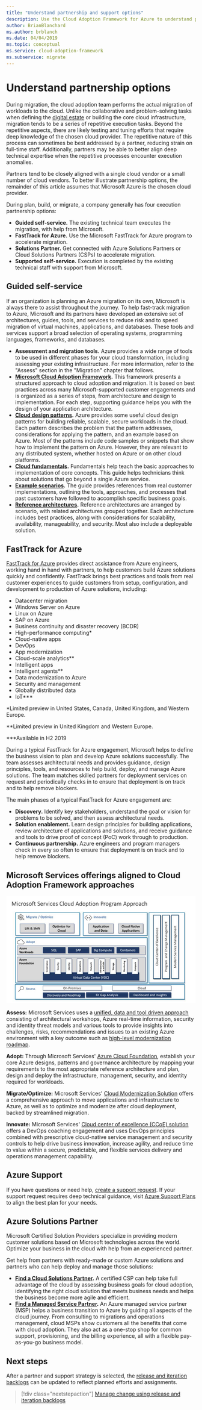 ```yaml
---
title: "Understand partnership and support options"
description: Use the Cloud Adoption Framework for Azure to understand partnership options and approaches to supporting migration costs.
author: BrianBlanchard
ms.author: brblanch
ms.date: 04/04/2019
ms.topic: conceptual
ms.service: cloud-adoption-framework
ms.subservice: migrate
---
```


<!-- cSpell:ignore CSPs MSPs -->

# Understand partnership options

During migration, the cloud adoption team performs the actual migration of workloads to the cloud. Unlike the collaborative and problem-solving tasks when defining the [digital estate](../../../digital-estate/index.md) or building the core cloud infrastructure, migration tends to be a series of repetitive execution tasks. Beyond the repetitive aspects, there are likely testing and tuning efforts that require deep knowledge of the chosen cloud provider. The repetitive nature of this process can sometimes be best addressed by a partner, reducing strain on full-time staff. Additionally, partners may be able to better align deep technical expertise when the repetitive processes encounter execution anomalies.

Partners tend to be closely aligned with a single cloud vendor or a small number of cloud vendors. To better illustrate partnership options, the remainder of this article assumes that Microsoft Azure is the chosen cloud provider.

During plan, build, or migrate, a company generally has four execution partnership options:

- **Guided self-service.** The existing technical team executes the migration, with help from Microsoft.
- **FastTrack for Azure.** Use the Microsoft FastTrack for Azure program to accelerate migration.
- **Solutions Partner.** Get connected with Azure Solutions Partners or Cloud Solutions Partners (CSPs) to accelerate migration.
- **Supported self-service.** Execution is completed by the existing technical staff with support from Microsoft.

## Guided self-service

If an organization is planning an Azure migration on its own, Microsoft is always there to assist throughout the journey. To help fast-track migration to Azure, Microsoft and its partners have developed an extensive set of architectures, guides, tools, and services to reduce risk and to speed migration of virtual machines, applications, and databases. These tools and services support a broad selection of operating systems, programming languages, frameworks, and databases.

- **Assessment and migration tools.** Azure provides a wide range of tools to be used in different phases for your cloud transformation, including assessing your existing infrastructure. For more information, refer to the "Assess" section in the "Migration" chapter that follows.
- **[Microsoft Cloud Adoption Framework](../../index.md).** This framework presents a structured approach to cloud adoption and migration. It is based on best practices across many Microsoft-supported customer engagements and is organized as a series of steps, from architecture and design to implementation. For each step, supporting guidance helps you with the design of your application architecture.
- **[Cloud design patterns](https://docs.microsoft.com/azure/architecture/patterns).** Azure provides some useful cloud design patterns for building reliable, scalable, secure workloads in the cloud. Each pattern describes the problem that the pattern addresses, considerations for applying the pattern, and an example based on Azure. Most of the patterns include code samples or snippets that show how to implement the pattern on Azure. However, they are relevant to any distributed system, whether hosted on Azure or on other cloud platforms.
- **[Cloud fundamentals](https://docs.microsoft.com/azure/architecture/guide).** Fundamentals help teach the basic approaches to implementation of core concepts. This guide helps technicians think about solutions that go beyond a single Azure service.
- **[Example scenarios](https://docs.microsoft.com/azure/architecture/example-scenario).** The guide provides references from real customer implementations, outlining the tools, approaches, and processes that past customers have followed to accomplish specific business goals.
- **[Reference architectures](https://docs.microsoft.com/azure/architecture/reference-architectures).** Reference architectures are arranged by scenario, with related architectures grouped together. Each architecture includes best practices, along with considerations for scalability, availability, manageability, and security. Most also include a deployable solution.

## FastTrack for Azure

[FastTrack for Azure](https://azure.microsoft.com/programs/azure-fasttrack) provides direct assistance from Azure engineers, working hand in hand with partners, to help customers build Azure solutions quickly and confidently. FastTrack brings best practices and tools from real customer experiences to guide customers from setup, configuration, and development to production of Azure solutions, including:

- Datacenter migration
- Windows Server on Azure
- Linux on Azure
- SAP on Azure
- Business continuity and disaster recovery (BCDR)
- High-performance computing*
- Cloud-native apps
- DevOps
- App modernization
- Cloud-scale analytics**
- Intelligent apps
- Intelligent agents**
- Data modernization to Azure
- Security and management
- Globally distributed data
- IoT***

*Limited preview in United States, Canada, United Kingdom, and Western Europe.

**Limited preview in United Kingdom and Western Europe.

***Available in H2 2019

During a typical FastTrack for Azure engagement, Microsoft helps to define the business vision to plan and develop Azure solutions successfully. The team assesses architectural needs and provides guidance, design principles, tools, and resources to help build, deploy, and manage Azure solutions. The team matches skilled partners for deployment services on request and periodically checks in to ensure that deployment is on track and to help remove blockers.

The main phases of a typical FastTrack for Azure engagement are:

- **Discovery.** Identify key stakeholders, understand the goal or vision for problems to be solved, and then assess architectural needs.
- **Solution enablement.** Learn design principles for building applications, review architecture of applications and solutions, and receive guidance and tools to drive proof of concept (PoC) work through to production.
- **Continuous partnership.** Azure engineers and program managers check in every so often to ensure that deployment is on track and to help remove blockers.

## Microsoft Services offerings aligned to Cloud Adoption Framework approaches

![Microsoft Services Cloud Adoption Framework approach](../../../_images/migrate/mcs-program-approach.jpg)

**Assess:** Microsoft Services uses a [unified, data and tool driven approach](https://download.microsoft.com/download/C/7/C/C7CEA89D-7BDB-4E08-B998-737C13107361/Secure_Cloud_Insights_Datasheet_EN_US.pdf) consisting of architectural workshops, Azure real-time information, security and identity threat models and various tools to provide insights into challenges, risks, recommendations and issues to an existing Azure environment with a key outcome such as [high-level modernization roadmap](https://download.microsoft.com/download/F/7/2/F72FAD7E-8BBD-4E04-8C7B-9AC4FE04A150/Cloud_Adoption_Discovery_and_Roadmap_Datasheet.pdf).

**Adopt:** Through Microsoft Services' [Azure Cloud Foundation](https://download.microsoft.com/download/D/8/7/D872DFD0-1C46-4145-95E4-B5EAB2958B96/Hybrid_Cloud_Foundation_Datasheet_EN_US.pdf), establish your core Azure designs, patterns and governance architecture by mapping your requirements to the most appropriate reference architecture and plan, design and deploy the infrastructure, management, security, and identity required for workloads.

**Migrate/Optimize:** Microsoft Services' [Cloud Modernization Solution](https://download.microsoft.com/download/3/7/3/373F90E3-8568-44F3-B096-CD9C1CD28AB7/Cloud_Modernization_Datasheet_EN_US.pdf) offers a comprehensive approach to move applications and infrastructure to Azure, as well as to optimize and modernize after cloud deployment, backed by streamlined migration.

**Innovate:** Microsoft Services' [Cloud center of excellence (CCoE) solution](https://download.microsoft.com/download/F/8/B/F8BBE4BD-E5F8-4DFB-82F7-C0A4E17051BB/Cloud_Center_of_Excellence_Datasheet_EN_US.pdf) offers a DevOps coaching engagement and uses DevOps principles combined with prescriptive cloud-native service management and security controls to help drive business innovation, increase agility, and reduce time to value within a secure, predictable, and flexible services delivery and operations management capability.

## Azure Support

If you have questions or need help, [create a support request](https://portal.azure.com/#blade/Microsoft_Azure_Support/HelpAndSupportBlade/newsupportrequest). If your support request requires deep technical guidance, visit [Azure Support Plans](https://azure.microsoft.com/support/plans) to align the best plan for your needs.

## Azure Solutions Partner

Microsoft Certified Solution Providers specialize in providing modern customer solutions based on Microsoft technologies across the world. Optimize your business in the cloud with help from an experienced partner.

Get help from partners with ready-made or custom Azure solutions and partners who can help deploy and manage those solutions:

- **[Find a Cloud Solutions Partner](https://www.microsoft.com/solution-providers/home).** A certified CSP can help take full advantage of the cloud by assessing business goals for cloud adoption, identifying the right cloud solution that meets business needs and helps the business become more agile and efficient.
- **[Find a Managed Service Partner](https://www.microsoft.com/solution-providers/search?cacheId=16a3b49b-fef2-449d-bdf0-628008114cca).** An Azure managed service partner (MSP) helps a business transition to Azure by guiding all aspects of the cloud journey. From consulting to migrations and operations management, cloud MSPs show customers all the benefits that come with cloud adoption. They also act as a one-stop shop for common support, provisioning, and the billing experience, all with a flexible pay-as-you-go business model.

## Next steps

After a partner and support strategy is selected, the [release and iteration backlogs](./release-iteration-backlog.md) can be updated to reflect planned efforts and assignments.

> [!div class="nextstepaction"]
> [Manage change using release and iteration backlogs](./release-iteration-backlog.md)
